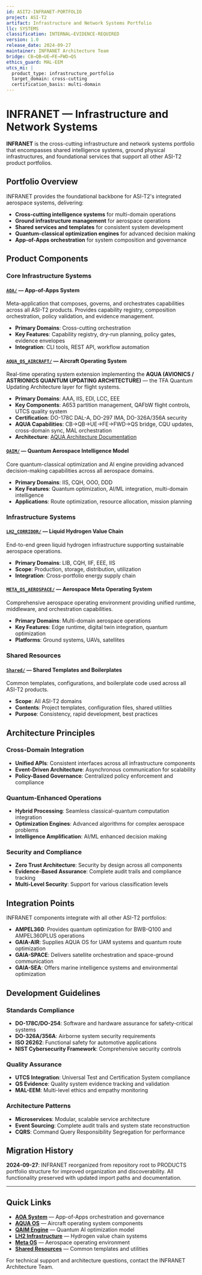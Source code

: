 ```yaml
---
id: ASIT2-INFRANET-PORTFOLIO
project: ASI-T2
artifact: Infrastructure and Network Systems Portfolio
llc: SYSTEMS
classification: INTERNAL–EVIDENCE-REQUIRED
version: 1.0
release_date: 2024-09-27
maintainer: INFRANET Architecture Team
bridge: CB→QB→UE→FE→FWD→QS
ethics_guard: MAL-EEM
utcs_mi: |
  product_type: infrastructure_portfolio
  target_domain: cross-cutting
  certification_basis: multi-domain
---
```


# INFRANET — Infrastructure and Network Systems

**INFRANET** is the cross-cutting infrastructure and network systems portfolio that encompasses shared intelligence systems, ground physical infrastructures, and foundational services that support all other ASI-T2 product portfolios.

## Portfolio Overview

INFRANET provides the foundational backbone for ASI-T2's integrated aerospace systems, delivering:

- **Cross-cutting intelligence systems** for multi-domain operations
- **Ground infrastructure management** for aerospace operations
- **Shared services and templates** for consistent system development
- **Quantum-classical optimization engines** for advanced decision making
- **App-of-Apps orchestration** for system composition and governance

## Product Components

### Core Infrastructure Systems

#### [`AOA/`](./AOA/) — App-of-Apps System
Meta-application that composes, governs, and orchestrates capabilities across all ASI-T2 products. Provides capability registry, composition orchestration, policy validation, and evidence management.

- **Primary Domains**: Cross-cutting orchestration
- **Key Features**: Capability registry, dry-run planning, policy gates, evidence envelopes
- **Integration**: CLI tools, REST API, workflow automation

#### [`AQUA_OS_AIRCRAFT/`](./AQUA_OS_AIRCRAFT/) — Aircraft Operating System
Real-time operating system extension implementing the **AQUA (AVIONICS / ASTRIONICS QUANTUM UPDATING ARCHITECTURE)** — the TFA Quantum Updating Architecture layer for flight systems.

- **Primary Domains**: AAA, IIS, EDI, LCC, EEE
- **Key Components**: A653 partition management, QAFbW flight controls, UTCS quality system
- **Certification**: DO-178C DAL-A, DO-297 IMA, DO-326A/356A security
- **AQUA Capabilities**: CB→QB→UE→FE→FWD→QS bridge, CQU updates, cross-domain sync, MAL orchestration
- **Architecture**: [AQUA Architecture Documentation](./AQUA_OS_AIRCRAFT/architecture/AQUA.md)

#### [`QAIM/`](./QAIM/) — Quantum Aerospace Intelligence Model
Core quantum-classical optimization and AI engine providing advanced decision-making capabilities across all aerospace domains.

- **Primary Domains**: IIS, CQH, OOO, DDD
- **Key Features**: Quantum optimization, AI/ML integration, multi-domain intelligence
- **Applications**: Route optimization, resource allocation, mission planning

### Infrastructure Systems

#### [`LH2_CORRIDOR/`](./LH2_CORRIDOR/) — Liquid Hydrogen Value Chain
End-to-end green liquid hydrogen infrastructure supporting sustainable aerospace operations.

- **Primary Domains**: LIB, CQH, IIF, EEE, IIS
- **Scope**: Production, storage, distribution, utilization
- **Integration**: Cross-portfolio energy supply chain

#### [`META_OS_AEROSPACE/`](./META_OS_AEROSPACE/) — Aerospace Meta Operating System
Comprehensive aerospace operating environment providing unified runtime, middleware, and orchestration capabilities.

- **Primary Domains**: Multi-domain aerospace operations
- **Key Features**: Edge runtime, digital twin integration, quantum optimization
- **Platforms**: Ground systems, UAVs, satellites

### Shared Resources

#### [`Shared/`](./Shared/) — Shared Templates and Boilerplates
Common templates, configurations, and boilerplate code used across all ASI-T2 products.

- **Scope**: All ASI-T2 domains
- **Contents**: Project templates, configuration files, shared utilities
- **Purpose**: Consistency, rapid development, best practices

## Architecture Principles

### Cross-Domain Integration
- **Unified APIs**: Consistent interfaces across all infrastructure components
- **Event-Driven Architecture**: Asynchronous communication for scalability
- **Policy-Based Governance**: Centralized policy enforcement and compliance

### Quantum-Enhanced Operations
- **Hybrid Processing**: Seamless classical-quantum computation integration
- **Optimization Engines**: Advanced algorithms for complex aerospace problems
- **Intelligence Amplification**: AI/ML enhanced decision making

### Security and Compliance
- **Zero Trust Architecture**: Security by design across all components
- **Evidence-Based Assurance**: Complete audit trails and compliance tracking
- **Multi-Level Security**: Support for various classification levels

## Integration Points

INFRANET components integrate with all other ASI-T2 portfolios:

- **AMPEL360**: Provides quantum optimization for BWB-Q100 and AMPEL360PLUS operations
- **GAIA-AIR**: Supplies AQUA OS for UAM systems and quantum route optimization
- **GAIA-SPACE**: Delivers satellite orchestration and space-ground communication
- **GAIA-SEA**: Offers marine intelligence systems and environmental optimization

## Development Guidelines

### Standards Compliance
- **DO-178C/DO-254**: Software and hardware assurance for safety-critical systems
- **DO-326A/356A**: Airborne system security requirements
- **ISO 26262**: Functional safety for automotive applications
- **NIST Cybersecurity Framework**: Comprehensive security controls

### Quality Assurance
- **UTCS Integration**: Universal Test and Certification System compliance
- **QS Evidence**: Quality system evidence tracking and validation
- **MAL-EEM**: Multi-level ethics and empathy monitoring

### Architecture Patterns
- **Microservices**: Modular, scalable service architecture
- **Event Sourcing**: Complete audit trails and system state reconstruction
- **CQRS**: Command Query Responsibility Segregation for performance

## Migration History

**2024-09-27**: INFRANET reorganized from repository root to PRODUCTS portfolio structure for improved organization and discoverability. All functionality preserved with updated import paths and documentation.

---

## Quick Links

- [**AOA System**](./AOA/) — App-of-Apps orchestration and governance
- [**AQUA OS**](./AQUA_OS_AIRCRAFT/) — Aircraft operating system components
- [**QAIM Engine**](./QAIM/) — Quantum AI optimization model
- [**LH2 Infrastructure**](./LH2_CORRIDOR/) — Hydrogen value chain systems
- [**Meta OS**](./META_OS_AEROSPACE/) — Aerospace operating environment
- [**Shared Resources**](./Shared/) — Common templates and utilities

For technical support and architecture questions, contact the INFRANET Architecture Team.